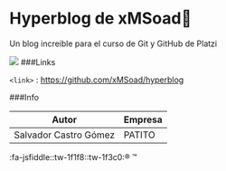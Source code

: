 # Hyperblog de xMSoad💚
Un blog increible para el curso de Git y GitHub de Platzi

![](https://compass-ssl.xbox.com/assets/a1/2b/a12b5d30-a405-45d5-badc-fd8604a57a63.jpg?n=1616161616_GLP-Page-Hero-0_1083x609.jpg)
###Links

`<link>` : <https://github.com/xMSoad/hyperblog>


###Info

Autor  | Empresa
------------- | -------------
Salvador Castro Gómez  | PATITO

:fa-jsfiddle::tw-1f1f8::tw-1f3c0:&reg; &trade;
